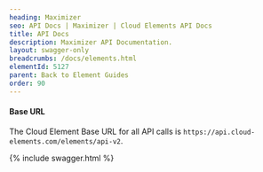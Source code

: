 ```yaml
---
heading: Maximizer
seo: API Docs | Maximizer | Cloud Elements API Docs
title: API Docs
description: Maximizer API Documentation.
layout: swagger-only
breadcrumbs: /docs/elements.html
elementId: 5127
parent: Back to Element Guides
order: 90
---
```


#### Base URL

The Cloud Element Base URL for all API calls is `https://api.cloud-elements.com/elements/api-v2`.

{% include swagger.html %}
